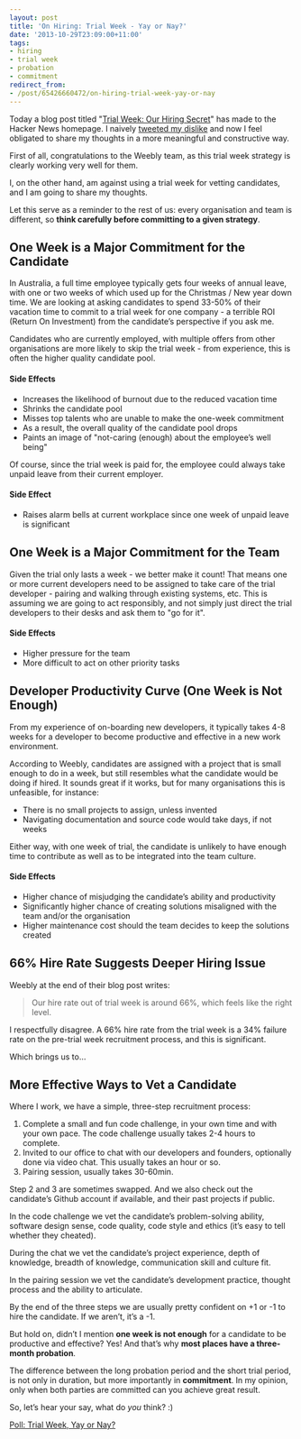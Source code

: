 ```yaml
---
layout: post
title: 'On Hiring: Trial Week - Yay or Nay?'
date: '2013-10-29T23:09:00+11:00'
tags:
- hiring
- trial week
- probation
- commitment
redirect_from:
- /post/65426660472/on-hiring-trial-week-yay-or-nay
---
```

Today a blog post titled "[Trial Week: Our Hiring Secret](http://www.sequoiacap.com/grove/posts/akzj/trial-week-our-hiring-secret)" has made to the Hacker News homepage. I naively [tweeted my dislike](https://twitter.com/fredwu/status/395097315913916416) and now I feel obligated to share my thoughts in a more meaningful and constructive way.

First of all, congratulations to the Weebly team, as this trial week strategy is clearly working very well for them.

I, on the other hand, am against using a trial week for vetting candidates, and I am going to share my thoughts.

Let this serve as a reminder to the rest of us: every organisation and team is different, so **think carefully before committing to a given strategy**.


## One Week is a Major Commitment for the Candidate

In Australia, a full time employee typically gets four weeks of annual leave, with one or two weeks of which used up for the Christmas / New year down time. We are looking at asking candidates to spend 33-50% of their vacation time to commit to a trial week for one company - a terrible ROI (Return On Investment) from the candidate’s perspective if you ask me.

Candidates who are currently employed, with multiple offers from other organisations are more likely to skip the trial week - from experience, this is often the higher quality candidate pool.

#### Side Effects

- Increases the likelihood of burnout due to the reduced vacation time
- Shrinks the candidate pool
- Misses top talents who are unable to make the one-week commitment
- As a result, the overall quality of the candidate pool drops
- Paints an image of "not-caring (enough) about the employee’s well being"

Of course, since the trial week is paid for, the employee could always take unpaid leave from their current employer.

#### Side Effect

- Raises alarm bells at current workplace since one week of unpaid leave is significant

## One Week is a Major Commitment for the Team

Given the trial only lasts a week - we better make it count! That means one or more current developers need to be assigned to take care of the trial developer - pairing and walking through existing systems, etc. This is assuming we are going to act responsibly, and not simply just direct the trial developers to their desks and ask them to "go for it".

#### Side Effects

- Higher pressure for the team
- More difficult to act on other priority tasks

## Developer Productivity Curve (One Week is Not Enough)

From my experience of on-boarding new developers, it typically takes 4-8 weeks for a developer to become productive and effective in a new work environment.

According to Weebly, candidates are assigned with a project that is small enough to do in a week, but still resembles what the candidate would be doing if hired. It sounds great if it works, but for many organisations this is unfeasible, for instance:

- There is no small projects to assign, unless invented
- Navigating documentation and source code would take days, if not weeks

Either way, with one week of trial, the candidate is unlikely to have enough time to contribute as well as to be integrated into the team culture.

#### Side Effects

- Higher chance of misjudging the candidate’s ability and productivity
- Significantly higher chance of creating solutions misaligned with the team and/or the organisation
- Higher maintenance cost should the team decides to keep the solutions created

## 66% Hire Rate Suggests Deeper Hiring Issue

Weebly at the end of their blog post writes:

> Our hire rate out of trial week is around 66%, which feels like the right level.

I respectfully disagree. A 66% hire rate from the trial week is a 34% failure rate on the pre-trial week recruitment process, and this is significant.

Which brings us to…

## More Effective Ways to Vet a Candidate

Where I work, we have a simple, three-step recruitment process:

1. Complete a small and fun code challenge, in your own time and with your own pace. The code challenge usually takes 2-4 hours to complete.
2. Invited to our office to chat with our developers and founders, optionally done via video chat. This usually takes an hour or so.
3. Pairing session, usually takes 30-60min.

Step 2 and 3 are sometimes swapped. And we also check out the candidate’s Github account if available, and their past projects if public.

In the code challenge we vet the candidate’s problem-solving ability, software design sense, code quality, code style and ethics (it’s easy to tell whether they cheated).

During the chat we vet the candidate’s project experience, depth of knowledge, breadth of knowledge, communication skill and culture fit.

In the pairing session we vet the candidate’s development practice, thought process and the ability to articulate.

By the end of the three steps we are usually pretty confident on +1 or -1 to hire the candidate. If we aren’t, it’s a -1.

But hold on, didn’t I mention **one week is not enough** for a candidate to be productive and effective? Yes! And that’s why **most places have a three-month probation**.

The difference between the long probation period and the short trial period, is not only in duration, but more importantly in **commitment**. In my opinion, only when both parties are committed can you achieve great result.

So, let’s hear your say, what do _you_ think? :)

[Poll: Trial Week, Yay or Nay?](https://poll.fm/7516426)
